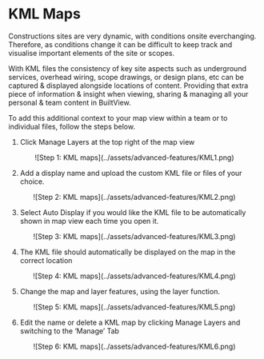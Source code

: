 # KML Maps

Constructions sites are very dynamic, with conditions onsite everchanging. Therefore, as conditions change it can be difficult to keep track and visualise important elements of the site or scopes. 

With KML files the consistency of key site aspects such as underground services, overhead wiring, scope drawings, or design plans, etc can be captured & displayed alongside locations of content. Providing that extra piece of information & insight when viewing, sharing & managing all your personal & team content in BuiltView. 

To add this additional context to your map view within a team or to individual files, follow the steps below.

1)	Click Manage Layers at the top right of the map view

<center>
![Step 1: KML maps](../assets/advanced-features/KML1.png)
</center>

2)	Add a display name and upload the custom KML file or files of your choice.

<center>
![Step 2: KML maps](../assets/advanced-features/KML2.png)
</center>

3)	Select Auto Display if you would like the KML file to be automatically shown in map view each time you open it.

<center>
![Step 3: KML maps](../assets/advanced-features/KML3.png)
</center>

4)	The KML file should automatically be displayed on the map in the correct location

<center>
![Step 4: KML maps](../assets/advanced-features/KML4.png)
</center>

5)	Change the map and layer features, using the layer function.

<center>
![Step 5: KML maps](../assets/advanced-features/KML5.png)
</center>

6)	Edit the name or delete a KML map by clicking Manage Layers and switching to the ‘Manage’ Tab

<center>
![Step 6: KML maps](../assets/advanced-features/KML6.png)
</center>
